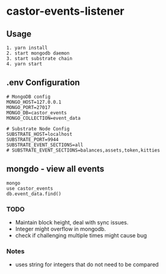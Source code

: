 # castor-events-listener

## Usage
```
1. yarn install
2. start mongodb daemon
3. start substrate chain
4. yarn start
```

## .env Configuration
```
# MongoDB config
MONGO_HOST=127.0.0.1
MONGO_PORT=27017
MONGO_DB=castor_events
MONGO_COLLECTION=event_data

# Substrate Node Config
SUBSTRATE_HOST=localhost
SUBSTRATE_PORT=9944
SUBSTRATE_EVENT_SECTIONS=all
# SUBSTRATE_EVENT_SECTIONS=balances,assets,token,kitties
```

## mongdo - view all events
```
mongo
use castor_events
db.event_data.find()
```

### TODO
- Maintain block height, deal with sync issues.
- Integer might overflow in mongodb.
- check if challenging multiple times might cause bug

### Notes
- uses string for integers that do not need to be compared


